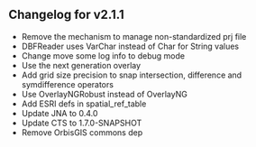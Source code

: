 ## Changelog for v2.1.1
+ Remove the mechanism to manage non-standardized prj file
+ DBFReader uses VarChar instead of Char for String values
+ Change move some log info to debug mode
+ Use the next generation overlay
+ Add grid size precision to snap intersection, difference and symdifference operators
+ Use OverlayNGRobust instead of OverlayNG
+ Add ESRI defs in spatial_ref_table
+ Update JNA to 0.4.0
+ Update CTS to 1.7.0-SNAPSHOT
+ Remove OrbisGIS commons dep
